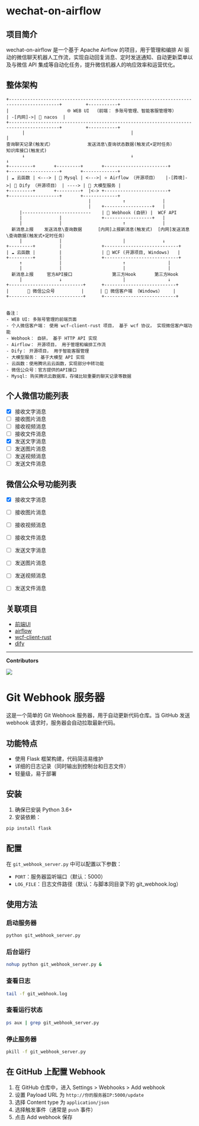 # wechat-on-airflow

## 项目简介

wechat-on-airflow 是一个基于 Apache Airflow 的项目，用于管理和编排 AI 驱动的微信聊天机器人工作流，实现自动回复消息、定时发送通知、自动更新菜单以及与微信 API 集成等自动化任务，提升微信机器人的响应效率和运营优化。

## 整体架构

```
+-----------------------------------------------------------------------------------------+         +-----------+
|                      🌐 WEB UI  （前端： 多账号管理、智能客服管理等）                         | -[内网]->| 🔐 nacos  |
+-----------------------------------------------------------------------------------------+         +-----------+
      |                                        |                             |
查询聊天记录(触发式）             发送消息\查询状态数据(触发式+定时任务）        知识库接口(触发式)       
      ↓                                        ↓                             ↓   
+---------+       +---------+       +------------------------+         +-------------------+       +-------------+
| ☁️ 云函数 | <---> | 💾 Mysql | <--->| ⭐️ Airflow （开源项目）   |-[跨境]->| 🤖 Dify （开源项目） | ----> | 🧠 大模型服务 |
+---------+       +---------+  |<-> +------------------------+         +-------------------+       +-------------+
                               |            ↑              |
                               |    +------------------+   |
     |--------------------------    | 🔌 Webhook (自研) |  WCF API
     |              |               +------------------+   |
     |              |                       ↑              |
  新消息上报    发送消息\查询数据      [内网]上报新消息(触发式)  [内网]发送消息\查询数据(触发式+定时任务）
     |              |                       |              ↓
+---------+         |               +----------------------------+
| ☁️ 云函数 |         |               | 🔄 WCF (开源项目, Windows)   |
+---------+         |               +----------------------------+
     ↑              |                       ↑                |
     |              |                       |                |
  新消息上报     官方API接口               第三方Hook       第三方Hook
     |              ↓                       |                ↓
+----------------------------+      +---------------------------+
|       📢 微信公众号          |      | 💬 微信客户端 （Windows）    |
+----------------------------+      +---------------------------+


备注：
- WEB UI: 多账号管理的前端页面
- 个人微信客户端： 使用 wcf-client-rust 项目， 基于 wcf 协议， 实现微信客户端功能
- Webhook： 自研， 基于 HTTP API 实现
- Airflow： 开源项目， 用于管理和编排工作流
- Dify： 开源项目， 用于智能客服管理
- 大模型服务： 基于大模型 API 实现
- 云函数：使用腾讯云云函数，实现部分中转功能
- 微信公众号：官方提供的API接口
- Mysql: 购买腾讯云数据库，存储比较重要的聊天记录等数据
```

## 个人微信功能列表

- [x] 接收文字消息
- [ ] 接收图片消息
- [ ] 接收视频消息
- [ ] 接收文件消息
- [x] 发送文字消息
- [ ] 发送图片消息
- [ ] 发送视频消息
- [ ] 发送文件消息

## 微信公众号功能列表

- [x] 接收文字消息
- [ ] 接收图片消息
- [ ] 接收视频消息
- [ ] 接收文件消息
- [ ] 发送文字消息
- [ ] 发送图片消息
- [ ] 发送视频消息
- [ ] 发送文件消息


## 关联项目

- [前端UI](https://github.com/YuChanGongzhu/ai-agent)
- [airflow](https://github.com/apache/airflow)
- [wcf-client-rust](https://github.com/lich0821/wcf-client-rust)
- [dify](https://github.com/langgenius/dify)

---

**Contributors**

<a href="https://github.com/claude89757/wechat-on-airflow/graphs/contributors">
  <img src="https://contrib.rocks/image?repo=claude89757/wechat-on-airflow" />
</a>

# Git Webhook 服务器

这是一个简单的 Git Webhook 服务器，用于自动更新代码仓库。当 GitHub 发送 webhook 请求时，服务器会自动拉取最新代码。

## 功能特点

- 使用 Flask 框架构建，代码简洁易维护
- 详细的日志记录（同时输出到控制台和日志文件）
- 轻量级，易于部署

## 安装

1. 确保已安装 Python 3.6+
2. 安装依赖：

```bash
pip install flask
```

## 配置

在 `git_webhook_server.py` 中可以配置以下参数：

- `PORT`：服务器监听端口（默认：5000）
- `LOG_FILE`：日志文件路径（默认：与脚本同目录下的 git_webhook.log）

## 使用方法

### 启动服务器

```bash
python git_webhook_server.py
```

### 后台运行

```bash
nohup python git_webhook_server.py &
```

### 查看日志

```bash
tail -f git_webhook.log
```

### 查看运行状态

```bash
ps aux | grep git_webhook_server.py
```

### 停止服务器

```bash
pkill -f git_webhook_server.py
```

## 在 GitHub 上配置 Webhook

1. 在 GitHub 仓库中，进入 Settings > Webhooks > Add webhook
2. 设置 Payload URL 为 `http://你的服务器IP:5000/update`
3. 选择 Content type 为 `application/json`
4. 选择触发事件（通常是 `push` 事件）
5. 点击 Add webhook 保存
